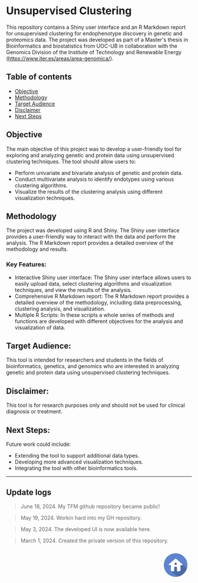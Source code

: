  <a name="TFM"></a> 

# Unsupervised Clustering

This repository contains a Shiny user interface and an R Markdown report for unsupervised clustering for endophenotype discovery in genetic and proteomics data. 
The project was developed as part of a Master's thesis in Bioinformatics and biostatistics from UOC-UB in collaboration with the Genomics Division of the Institute of Technology and Renewable Energy (https://www.iter.es/areas/area-genomica/).

## Table of contents

* [Objective](#objective)
* [Methodology](#methodology)
* [Target Audience](#target-audience)
* [Disclaimer](#disclaimer)
* [Next Steps](#next-steps)

## Objective

The main objective of this project was to develop a user-friendly tool for exploring and analyzing genetic and protein data using unsupervised clustering techniques. 
The tool should allow users to:

* Perform univariate and bivariate analysis of genetic and protein data.
* Conduct multivariate analysis to identify endotypes using various clustering algorithms.
* Visualize the results of the clustering analysis using different visualization techniques.


## Methodology

The project was developed using R and Shiny. The Shiny user interface provides a user-friendly way to interact with the data and perform the analysis. 
The R Markdown report provides a detailed overview of the methodology and results.

### Key Features:

* Interactive Shiny user interface: The Shiny user interface allows users to easily upload data, select clustering algorithms and visualization techniques, and view the results of the analysis.
* Comprehensive R Markdown report: The R Markdown report provides a detailed overview of the methodology, including data preprocessing, clustering analysis, and visualization.
* Multiple R Scripts: In these scripts a whole series of methods and functions are developed with different objectives for the analysis and visualization of data.

## Target Audience:

 This tool is intended for researchers and students in the fields of bioinformatics, genetics, and genomics who are interested in analyzing genetic and protein data using unsupervised clustering techniques.

## Disclaimer:

 This tool is for research purposes only and should not be used for clinical diagnosis or treatment.

## Next Steps:

 Future work could include:

* Extending the tool to support additional data types.
* Developing more advanced visualization techniques.
* Integrating the tool with other bioinformatics tools.

<hr>
<!-- ------------------ SECTION 12 ------------------ -->

<a name="Update logs"></a>
## Update logs

> June 18, 2024. My TFM github repository became public!

> May 19, 2024. Workin hard into my GH repository.

> May 3, 2024. The developed UI is now available here.
 
> March 1, 2024. Created the private version of this repository.

<p align="right">
  <a href="#TFM" title="Up">
    <img src="https://github.com/aalvarogaarcia/TFM/blob/main/images/home-icon.png" style="float: right; margin: 10px; padding: 2px;" />
  </a>
</p>
